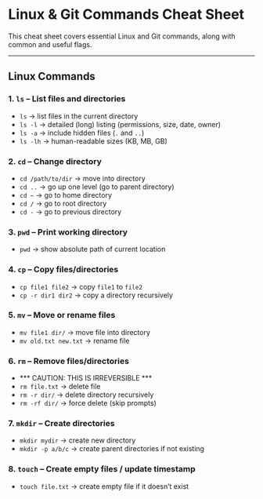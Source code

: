 # Linux & Git Commands Cheat Sheet

This cheat sheet covers essential Linux and Git commands, along with common and useful flags.

---

## Linux Commands

### 1. `ls` – List files and directories
- `ls` -> list files in the current directory
- `ls -l` -> detailed (long) listing (permissions, size, date, owner)
- `ls -a` -> include hidden files (`.` and `..`)
- `ls -lh` -> human-readable sizes (KB, MB, GB)

### 2. `cd` – Change directory
- `cd /path/to/dir` -> move into directory
- `cd ..` -> go up one level (go to parent directory)
- `cd ~` -> go to home directory
- `cd /` -> go to root directory
- `cd -` -> go to previous directory

### 3. `pwd` – Print working directory
- `pwd` -> show absolute path of current location

### 4. `cp` – Copy files/directories
- `cp file1 file2` -> copy `file1` to `file2`
- `cp -r dir1 dir2` -> copy a directory recursively

### 5. `mv` – Move or rename files
- `mv file1 dir/` -> move file into directory
- `mv old.txt new.txt` -> rename file

### 6. `rm` – Remove files/directories
- *** CAUTION: THIS IS IRREVERSIBLE ***
- `rm file.txt` -> delete file
- `rm -r dir/` -> delete directory recursively
- `rm -rf dir/` -> force delete (skip prompts)

### 7. `mkdir` – Create directories
- `mkdir mydir` -> create new directory
- `mkdir -p a/b/c` -> create parent directories if not existing

### 8. `touch` – Create empty files / update timestamp
- `touch file.txt` -> create empty file if it doesn’t exist
